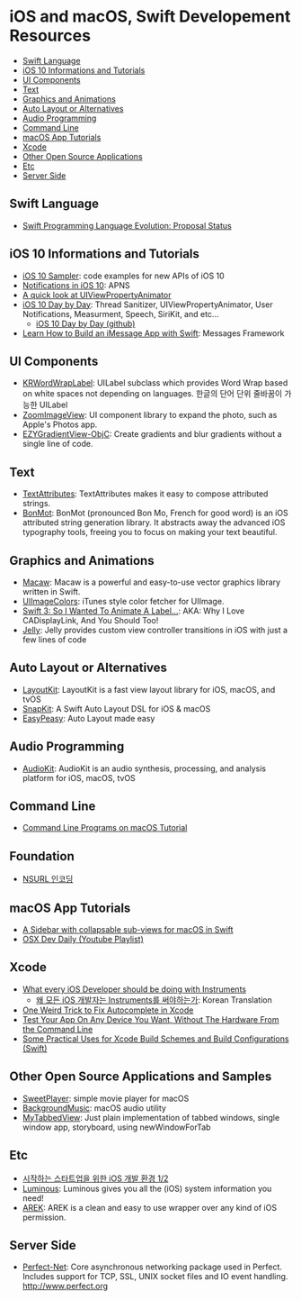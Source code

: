 iOS and macOS, Swift Developement Resources
====================================

- [Swift Language](#swift-language)
- [iOS 10 Informations and Tutorials](#ios-10-informations-and-tutorials)
- [UI Components](#ui-components)
- [Text](#text)
- [Graphics and Animations](#graphics-and-animations)
- [Auto Layout or Alternatives](#auto-layout-or-alternatives)
- [Audio Programming](#audio-programming)
- [Command Line](#command-line)
- [macOS App Tutorials](#macos-app-tutorials)
- [Xcode](#xcode)
- [Other Open Source Applications](#other-open-source-applications)
- [Etc](#etc)
- [Server Side](#server-side)

## Swift Language

- [Swift Programming Language Evolution: Proposal Status](https://apple.github.io/swift-evolution/)

## iOS 10 Informations and Tutorials

- [iOS 10 Sampler](https://github.com/shu223/iOS-10-Sampler): code examples for new APIs of iOS 10
- [Notifications in iOS 10](https://swifting.io/blog/2016/08/22/23-notifications-in-ios-10/): APNS
- [A quick look at UIViewPropertyAnimator](https://medium.com/swift-and-ios-writing/a-quick-look-at-uiviewpropertyanimator-a107fb9da5b5#.6cunaoj2n)
- [iOS 10 Day by Day](https://www.shinobicontrols.com/blog?tag=ios10daybyday): Thread Sanitizer, UIViewPropertyAnimator, User Notifications, Measurment, Speech, SiriKit, and etc...
  - [iOS 10 Day by Day (github)](https://github.com/shinobicontrols/iOS10-day-by-day)
- [Learn How to Build an iMessage App with Swift](https://medium.com/swift-programming/learn-how-to-build-an-imessage-app-with-swift-7b106ce9b033#.duovz9q21): Messages Framework

## UI Components

- [KRWordWrapLabel](https://github.com/inkyfox/KRWordWrapLabel): UILabel subclass which provides Word Wrap based on white spaces not depending on languages. 한글의 단어 단위 줄바꿈이 가능한 UILabel
- [ZoomImageView](https://github.com/muukii/ZoomImageView): UI component library to expand the photo, such as Apple's Photos app.
- [EZYGradientView-ObjC](https://github.com/shashankpali/EZYGradientView-ObjC): Create gradients and blur gradients without a single line of code.

## Text

- [TextAttributes](https://github.com/delba/TextAttributes): TextAttributes makes it easy to compose attributed strings.
- [BonMot](https://github.com/Raizlabs/BonMot): BonMot (pronounced Bon Mo, French for good word) is an iOS attributed string generation library. It abstracts away the advanced iOS typography tools, freeing you to focus on making your text beautiful.

## Graphics and Animations

- [Macaw](https://github.com/exyte/Macaw): Macaw is a powerful and easy-to-use vector graphics library written in Swift.
- [UIImageColors](https://github.com/jathu/UIImageColors): iTunes style color fetcher for UIImage.
- [Swift 3: So I Wanted To Animate A Label…](https://medium.com/@cocotutch/swift-3-so-i-wanted-to-animate-a-label-14dd2b332ef9#.o2l9w96gb): AKA: Why I Love CADisplayLink, And You Should Too!
- [Jelly](https://github.com/SebastianBoldt/Jelly): Jelly provides custom view controller transitions in iOS with just a few lines of code

## Auto Layout or Alternatives

- [LayoutKit](https://github.com/linkedin/LayoutKit): LayoutKit is a fast view layout library for iOS, macOS, and tvOS
- [SnapKit](https://github.com/SnapKit/SnapKit): A Swift Auto Layout DSL for iOS & macOS
- [EasyPeasy](https://github.com/nakiostudio/EasyPeasy): Auto Layout made easy

## Audio Programming

- [AudioKit](https://github.com/audiokit/AudioKit): AudioKit is an audio synthesis, processing, and analysis platform for iOS, macOS, tvOS

## Command Line

- [Command Line Programs on macOS Tutorial](https://www.raywenderlich.com/128039/command-line-programs-macos-tutorial)

## Foundation

- [NSURL 인코딩](http://kyejusung.com/2016/10/objectivec-url-인코딩/)

## macOS App Tutorials

- [A Sidebar with collapsable sub-views for macOS in Swift](http://jpopham.github.io/01-sidebar-swift-OSX/)
- [OSX Dev Daily (Youtube Playlist)](https://www.youtube.com/playlist?list=PLU03ExiIcAUsqTHAiZTY-zV8B5bfRHqg9)

## Xcode

- [What every iOS Developer should be doing with Instruments](https://medium.com/@kazmiekr/what-every-ios-developer-should-be-doing-with-instruments-d1661eeaf64f#.omiaq9tm7)
  - [왜 모든 iOS 개발자는 Instruments를 써야하는가](http://canapio.tistory.com/44): Korean Translation
- [One Weird Trick to Fix Autocomplete in Xcode](https://medium.com/@_achou/one-weird-trick-to-fix-autocomplete-in-xcode-9f19dc856944#.wiy9hgop6)
- [Test Your App On Any Device You Want, Without The Hardware From the Command Line](https://medium.com/ios-os-x-development/test-your-app-on-any-device-you-want-without-the-hardware-from-the-command-line-6e2533fbb4a9#.57b4109ml)
- [Some Practical Uses for Xcode Build Schemes and Build Configurations (Swift)](https://medium.com/@theobendixson/some-practical-uses-for-xcode-build-schemes-and-build-configurations-swift-e50d15a1304f#.qrtdvnn2e)

## Other Open Source Applications and Samples

- [SweetPlayer](https://github.com/singcodes/SweetPlayer): simple movie player for macOS
- [BackgroundMusic](https://github.com/kyleneideck/BackgroundMusic): macOS audio utility
- [MyTabbedView](https://github.com/Dis3buted/MyTabbedView): Just plain implementation of tabbed windows, single window app, storyboard, using newWindowForTab

## Etc

- [시작하는 스타트업을 위한 iOS 개발 환경 1/2](https://medium.com/@codesquad_yoda/시작하는-스타트업을-위한-ios-개발-환경-1-2-b0bd0b9a34b#.nohzxrtfr)
- [Luminous](https://github.com/andrealufino/Luminous): Luminous gives you all the (iOS) system information you need!
- [AREK](https://github.com/ennioma/arek): AREK is a clean and easy to use wrapper over any kind of iOS permission.

## Server Side

- [Perfect-Net](https://github.com/PerfectlySoft/Perfect-Net): Core asynchronous networking package used in Perfect. Includes support for TCP, SSL, UNIX socket files and IO event handling. http://www.perfect.org
